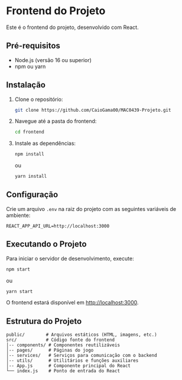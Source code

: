 # Frontend do Projeto

Este é o frontend do projeto, desenvolvido com React.

## Pré-requisitos

- Node.js (versão 16 ou superior)
- npm ou yarn

## Instalação

1. Clone o repositório:
   ```bash
   git clone https://github.com/CaioGama00/MAC0439-Projeto.git
   ```
2. Navegue até a pasta do frontend:
   ```bash
   cd frontend
   ```
3. Instale as dependências:
   ```bash
   npm install
   ```
   ou
   ```bash
   yarn install
   ```

## Configuração

Crie um arquivo `.env` na raiz do projeto com as seguintes variáveis de ambiente:

```plaintext
REACT_APP_API_URL=http://localhost:3000
```

## Executando o Projeto

Para iniciar o servidor de desenvolvimento, execute:

```bash
npm start
```
ou
```bash
yarn start
```

O frontend estará disponível em [http://localhost:3000](http://localhost:3000).

## Estrutura do Projeto

```
public/        # Arquivos estáticos (HTML, imagens, etc.)
src/           # Código fonte do frontend
│-- components/ # Componentes reutilizáveis
│-- pages/      # Páginas do jogo
│-- services/   # Serviços para comunicação com o backend
│-- utils/      # Utilitários e funções auxiliares
│-- App.js      # Componente principal do React
└── index.js    # Ponto de entrada do React
```

